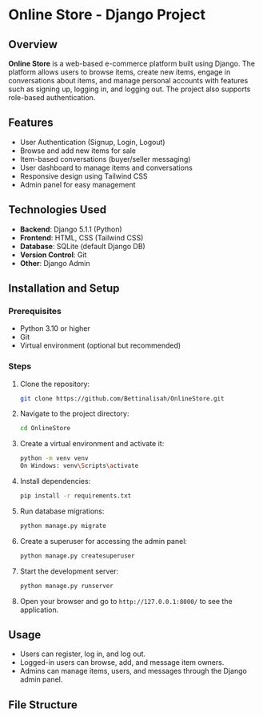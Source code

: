 # Online Store - Django Project

## Overview

**Online Store** is a web-based e-commerce platform built using Django. The platform allows users to browse items, create new items, engage in conversations about items, and manage personal accounts with features such as signing up, logging in, and logging out. The project also supports role-based authentication.

## Features

- User Authentication (Signup, Login, Logout)
- Browse and add new items for sale
- Item-based conversations (buyer/seller messaging)
- User dashboard to manage items and conversations
- Responsive design using Tailwind CSS
- Admin panel for easy management

## Technologies Used

- **Backend**: Django 5.1.1 (Python)
- **Frontend**: HTML, CSS (Tailwind CSS)
- **Database**: SQLite (default Django DB)
- **Version Control**: Git
- **Other**: Django Admin

## Installation and Setup

### Prerequisites

- Python 3.10 or higher
- Git
- Virtual environment (optional but recommended)

### Steps

1. Clone the repository:

    ```bash
    git clone https://github.com/Bettinalisah/OnlineStore.git
    ```

2. Navigate to the project directory:

    ```bash
    cd OnlineStore
    ```

3. Create a virtual environment and activate it:

    ```bash
    python -m venv venv
    On Windows: venv\Scripts\activate
    ```

4. Install dependencies:

    ```bash
    pip install -r requirements.txt
    ```

5. Run database migrations:

    ```bash
    python manage.py migrate
    ```

6. Create a superuser for accessing the admin panel:

    ```bash
    python manage.py createsuperuser
    ```

7. Start the development server:

    ```bash
    python manage.py runserver
    ```

8. Open your browser and go to `http://127.0.0.1:8000/` to see the application.

## Usage

- Users can register, log in, and log out.
- Logged-in users can browse, add, and message item owners.
- Admins can manage items, users, and messages through the Django admin panel.

## File Structure
